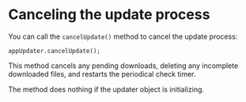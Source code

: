 # Canceling the update process

You can call the `cancelUpdate()` method to cancel the update process:

    appUpdater.cancelUpdate();

This method cancels any pending downloads, deleting any incomplete downloaded
files, and restarts the periodical check timer.

The method does nothing if the updater object is initializing.
